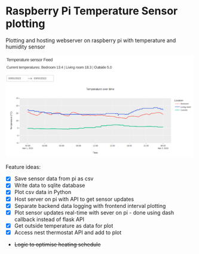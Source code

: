 # Raspberry Pi Temperature Sensor plotting

Plotting and hosting webserver on raspberry pi with temperature and humidity sensor

![Example temperature plot](data/temp_plot.png)

Feature ideas:
- [X] Save sensor data from pi as csv
- [X] Write data to sqlite database
- [X] Plot csv data in Python
- [X] Host server on pi with API to get sensor updates
- [X] Separate backend data logging with frontend interval plotting
- [X] Plot sensor updates real-time with sever on pi - done using dash callback instead of flask API
- [X] Get outside temperature as data for plot
- [X] Access nest thermostat API and add to plot
- ~~Logic to optimise heating schedule~~
